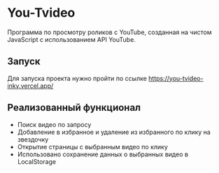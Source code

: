 # You-Tvideo
Программа по просмотру роликов с YouTube, созданная на чистом JavaScript с использованием API YouTube.

## Запуск
Для запуска проекта нужно пройти по ссылке https://you-tvideo-inky.vercel.app/

## Реализованный функционал
- Поиск видео по запросу 
- Добавление в избранное и удаление из избранного по клику на звездочку
- Открытие страницы с выбранным видео по клику
- Использовано сохранение данных о выбранных видео в LocalStorage
